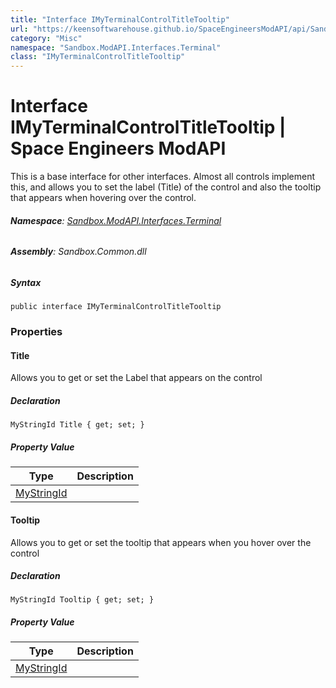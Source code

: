 ```yaml
---
title: "Interface IMyTerminalControlTitleTooltip"
url: "https://keensoftwarehouse.github.io/SpaceEngineersModAPI/api/Sandbox.ModAPI.Interfaces.Terminal.IMyTerminalControlTitleTooltip.html"
category: "Misc"
namespace: "Sandbox.ModAPI.Interfaces.Terminal"
class: "IMyTerminalControlTitleTooltip"
---
```


# Interface IMyTerminalControlTitleTooltip | Space Engineers ModAPI

This is a base interface for other interfaces. Almost all controls implement this, and allows you to set the label (Title) of the control and also the tooltip that appears when hovering over the control.

###### **Namespace**: [Sandbox.ModAPI.Interfaces.Terminal](https://keensoftwarehouse.github.io/SpaceEngineersModAPI/api/Sandbox.ModAPI.Interfaces.Terminal.html)

###### **Assembly**: Sandbox.Common.dll

##### Syntax

```
public interface IMyTerminalControlTitleTooltip
```

### Properties

#### Title

Allows you to get or set the Label that appears on the control

##### Declaration

```
MyStringId Title { get; set; }
```

##### Property Value

| Type | Description |
| --- | --- |
| [MyStringId](https://keensoftwarehouse.github.io/SpaceEngineersModAPI/api/VRage.Utils.MyStringId.html) |     |

#### Tooltip

Allows you to get or set the tooltip that appears when you hover over the control

##### Declaration

```
MyStringId Tooltip { get; set; }
```

##### Property Value

| Type | Description |
| --- | --- |
| [MyStringId](https://keensoftwarehouse.github.io/SpaceEngineersModAPI/api/VRage.Utils.MyStringId.html) |     |